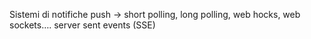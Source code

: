 Sistemi di notifiche push → short polling, long polling, web hocks, web sockets…. server sent events (SSE)